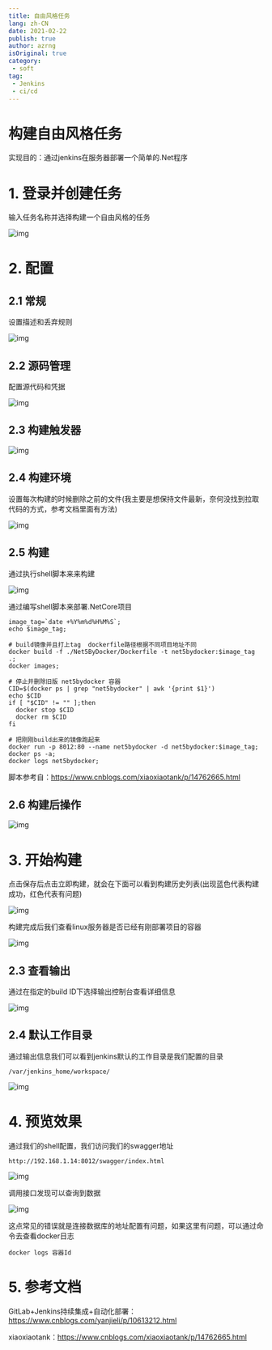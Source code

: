 ```yaml
---
title: 自由风格任务
lang: zh-CN
date: 2021-02-22
publish: true
author: azrng
isOriginal: true
category:
 - soft
tag:
 - Jenkins
 - ci/cd
---
```

# 构建自由风格任务

实现目的：通过jenkins在服务器部署一个简单的.Net程序

# 1. 登录并创建任务

输入任务名称并选择构建一个自由风格的任务

![img](https://cdn.jsdelivr.net/gh/azrng/file/blog/202212101438629.png)

# 2. 配置

## 2.1 常规

设置描述和丢弃规则

![img](https://cdn.jsdelivr.net/gh/azrng/file/blog/202212101439057.png)

## 2.2 源码管理

配置源代码和凭据

![img](https://cdn.jsdelivr.net/gh/azrng/file/blog/202212101439460.png)

## 2.3 构建触发器

![img](https://cdn.jsdelivr.net/gh/azrng/file/blog/202212101439442.png)

## 2.4 构建环境

设置每次构建的时候删除之前的文件(我主要是想保持文件最新，奈何没找到拉取代码的方式，参考文档里面有方法)

![img](https://cdn.jsdelivr.net/gh/azrng/file/blog/202212101439427.png)

## 2.5 构建

通过执行shell脚本来来构建

![img](https://cdn.jsdelivr.net/gh/azrng/file/blog/202212101439085.png)

通过编写shell脚本来部署.NetCore项目

```
image_tag=`date +%Y%m%d%H%M%S`;
echo $image_tag;

# build镜像并且打上tag  dockerfile路径根据不同项目地址不同
docker build -f ./Net5ByDocker/Dockerfile -t net5bydocker:$image_tag .;
docker images;

# 停止并删除旧版 net5bydocker 容器
CID=$(docker ps | grep "net5bydocker" | awk '{print $1}')
echo $CID
if [ "$CID" != "" ];then
  docker stop $CID
  docker rm $CID
fi

# 把刚刚build出来的镜像跑起来
docker run -p 8012:80 --name net5bydocker -d net5bydocker:$image_tag;
docker ps -a;
docker logs net5bydocker;
```

脚本参考自：https://www.cnblogs.com/xiaoxiaotank/p/14762665.html

## 2.6 构建后操作

![img](https://cdn.jsdelivr.net/gh/azrng/file/blog/202212101439084.png)

# 3. 开始构建 

点击保存后点击立即构建，就会在下面可以看到构建历史列表(出现蓝色代表构建成功，红色代表有问题)

![img](https://cdn.jsdelivr.net/gh/azrng/file/blog/202212101439635.png)

构建完成后我们查看linux服务器是否已经有刚部署项目的容器

![img](https://gitee.com/AZRNG/picture-storage/raw/master/kbms/1624778314838-53227adc-9037-4752-8875-271f1b982d35.png)

## 2.3 查看输出

通过在指定的build ID下选择输出控制台查看详细信息

![img](https://cdn.jsdelivr.net/gh/azrng/file/blog/202212101439243.png)

## 2.4 默认工作目录

通过输出信息我们可以看到jenkins默认的工作目录是我们配置的目录

```
/var/jenkins_home/workspace/
```

![img](https://cdn.jsdelivr.net/gh/azrng/file/blog/202212101439429.png)

# 4. 预览效果

通过我们的shell配置，我们访问我们的swagger地址

```
http://192.168.1.14:8012/swagger/index.html
```

![img](https://cdn.jsdelivr.net/gh/azrng/file/blog/202212101439418.png)

调用接口发现可以查询到数据

![img](https://cdn.jsdelivr.net/gh/azrng/file/blog/202212101439150.png)

这点常见的错误就是连接数据库的地址配置有问题，如果这里有问题，可以通过命令去查看docker日志

```
docker logs 容器Id
```

# 5. 参考文档

GitLab+Jenkins持续集成+自动化部署： https://www.cnblogs.com/yanjieli/p/10613212.html

xiaoxiaotank：https://www.cnblogs.com/xiaoxiaotank/p/14762665.html